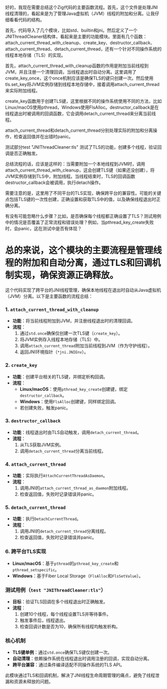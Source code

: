 好的，我现在需要总结这个Zig代码的主要函数流程。首先，这个文件是处理JNI线程清理的，看起来是为了管理Java虚拟机（JVM）线程的附加和分离。让我仔细看看代码的结构。

首先，代码导入了几个模块，比如std、builtin和jni。然后定义了一个JNIThreadCleaner结构体，看起来是主要的功能模块。里面有几个函数：attach_current_thread_with_cleanup、create_key、destructor_callback、attach_current_thread、detach_current_thread，还有一个针对不同操作系统的线程本地存储（TLS）的实现。

首先，attach_current_thread_with_cleanup函数的作用是附加当前线程到JVM，并且注册一个清理回调，当线程退出时自动分离。这里调用了create_key_once，这个once机制应该是确保TLS的键只创建一次。然后使用tls.set_key将JVM实例存储到线程本地存储中，接着调用attach_current_thread来实际附加线程。

create_key函数用于创建TLS键，这里根据不同的操作系统使用不同的方法，比如Linux/macOS使用pthread，Windows使用FlsAlloc。destructor_callback是在线程退出时被调用的回调函数，它会调用detach_current_thread来分离当前线程。

attach_current_thread和detach_current_thread分别处理实际的附加和分离操作，检查返回值并在出错时panic。

测试部分test "JNIThreadCleaner:tls" 测试了TLS的功能，创建多个线程，验证回调是否正确触发。

总结流程的话，应该是这样的：当需要附加一个本地线程到JVM时，调用attach_current_thread_with_cleanup，这会创建TLS键（如果还没创建），将JVM实例存储到TLS中，附加线程。当线程结束时，TLS的回调函数destructor_callback会被调用，执行detach操作。

需要注意的是，这里用了不同平台的TLS实现，确保跨平台的兼容性。可能的关键点包括TLS键的一次性创建，正确设置和获取TLS中的值，以及确保线程退出时正确分离。

有没有可能忽略什么步骤？比如，是否确保每个线程都正确设置了TLS？测试用例中的情况是否覆盖了正常流程和错误处理？例如，当pthread_key_create失败时，会panic，这在测试中是否有体现？

总的来说，这个模块的主要流程是管理线程的附加和自动分离，通过TLS和回调机制实现，确保资源正确释放。
================================================
这个代码实现了跨平台的JNI线程管理，确保本地线程在退出时自动从Java虚拟机（JVM）分离。以下是主要函数的流程总结：

### 1. **`attach_current_thread_with_cleanup`**
- **功能**：将当前线程附加到JVM，并注册线程退出时的清理回调。
- **流程**：
  1. 通过`std.once`确保仅创建一次TLS键（`create_key`）。
  2. 将JVM实例存入线程本地存储（TLS）中。
  3. 调用`attach_current_thread`附加当前线程到JVM（作为守护线程）。
  4. 返回JNI环境指针（`*jni.JNIEnv`）。

### 2. **`create_key`**
- **功能**：创建平台相关的TLS键，并绑定析构回调。
- **流程**：
  - **Linux/macOS**：使用`pthread_key_create`创建键，绑定`destructor_callback`。
  - **Windows**：使用`FlsAlloc`创建键，同样绑定回调。
  - 若创建失败，触发panic。

### 3. **`destructor_callback`**
- **功能**：线程退出时由TLS自动触发，调用`detach_current_thread`。
- **流程**：
  1. 从TLS获取JVM实例。
  2. 调用`detach_current_thread`分离当前线程。

### 4. **`attach_current_thread`**
- **功能**：实际执行`AttachCurrentThreadAsDaemon`。
- **流程**：
  1. 调用JNI的`attach_current_thread_as_daemon`附加线程。
  2. 检查返回值，失败时记录错误并panic。

### 5. **`detach_current_thread`**
- **功能**：执行`DetachCurrentThread`。
- **流程**：
  1. 调用JNI的`detach_current_thread`分离线程。
  2. 检查返回值，失败时记录错误并panic。

### 6. **跨平台TLS实现**
- **Linux/macOS**：基于`pthread`的`pthread_key_create`和`pthread_setspecific`。
- **Windows**：基于Fiber Local Storage（`FlsAlloc`和`FlsSetValue`）。

### 测试用例（`test "JNIThreadCleaner:tls"`）
- **目标**：验证TLS回调在多个线程退出时正确触发。
- **流程**：
  1. 创建10个线程，每个线程设置TLS并等待事件。
  2. 触发事件后，线程退出。
  3. 检查回调计数是否为10，确保所有线程均触发析构。

### 核心机制
- **TLS键单例**：通过`std.once`确保TLS键仅创建一次。
- **自动清理**：依赖操作系统在线程退出时调用注册的回调，实现自动分离。
- **跨平台兼容**：通过条件编译适配不同操作系统的TLS API。

此模块通过TLS和回调机制，解决了JNI线程生命周期管理的痛点，避免了线程泄漏和资源未释放的问题。